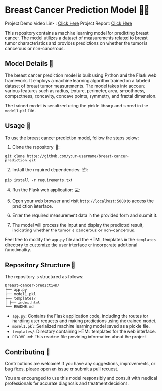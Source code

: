 # Breast Cancer Prediction Model :woman_health_worker:
Project Demo Video Link : [Click Here](https://drive.google.com/file/d/1BGsK8Qe3ud7cBlkgTcaMllTJrbcLLOMn/view?usp=drive_link)
Project Report:  [Click Here](https://drive.google.com/file/d/1YJ-CgGW3kHXYTeOKarRyk6IEnYYpmdjx/view?usp=sharing)

This repository contains a machine learning model for predicting breast cancer. The model utilizes a dataset of measurements related to breast tumor characteristics and provides predictions on whether the tumor is cancerous or non-cancerous.

## Model Details :microscope:

The breast cancer prediction model is built using Python and the Flask web framework. It employs a machine learning algorithm trained on a labeled dataset of breast tumor measurements. The model takes into account various features such as radius, texture, perimeter, area, smoothness, compactness, concavity, concave points, symmetry, and fractal dimension.

The trained model is serialized using the pickle library and stored in the `model1.pkl` file.

## Usage :rocket:

To use the breast cancer prediction model, follow the steps below:

1. Clone the repository:  :open_file_folder::
```
git clone https://github.com/your-username/breast-cancer-prediction.git
```
2. Install the required dependencies: :package::
```
pip install -r requirements.txt
```
4. Run the Flask web application: :computer::


5. Open your web browser and visit `http://localhost:5000` to access the prediction interface.

6. Enter the required measurement data in the provided form and submit it.

7. The model will process the input and display the predicted result, indicating whether the tumor is cancerous or non-cancerous.

Feel free to modify the `app.py` file and the HTML templates in the `templates` directory to customize the user interface or incorporate additional functionality.

## Repository Structure :file_folder:

The repository is structured as follows:
```
breast-cancer-prediction/
├── app.py
├── model1.pkl
├── templates/
│ ├── index.html
└── README.md
```

- `app.py`: Contains the Flask application code, including the routes for handling user requests and making predictions using the trained model.
- `model1.pkl`: Serialized machine learning model saved as a pickle file.
- `templates/`: Directory containing HTML templates for the web interface.
- `README.md`: This readme file providing information about the project.

## Contributing :handshake:

Contributions are welcome! If you have any suggestions, improvements, or bug fixes, please open an issue or submit a pull request.



You are encouraged to use this model responsibly and consult with medical professionals for accurate diagnosis and treatment decisions.




